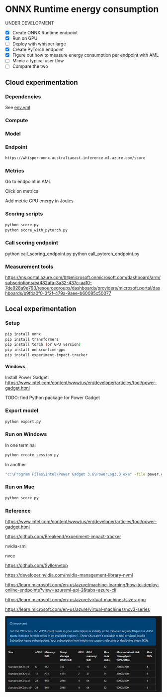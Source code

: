 # ONNX Runtime energy consumption

UNDER DEVELOPMENT

- [x] Create ONNX Runtime endpoint
- [x] Run on GPU
- [ ] Deploy with whisper large
- [x] Create PyTorch endpoint
- [x] Figure out how to measure energy consumption per endpoint with AML
- [ ] Mimic a typical user flow
- [ ] Compare the two

## Cloud experimentation

### Dependencies

See [env.yml](env.yml)

### Compute


### Model



### Endpoint



```bash
https://whisper-onnx.australiaeast.inference.ml.azure.com/score
```

### Metrics

Go to endpoint in AML

Click on metrics

Add metric GPU energy in Joules

### Scoring scripts

```bash
python score.py
python score_with_pytorch.py
```

### Call scoring endpoint

python call_scoring_endpoint.py
python call_pytorch_endpoint.py

### Measurement tools

https://ms.portal.azure.com/#@microsoft.onmicrosoft.com/dashboard/arm/subscriptions/ea482afa-3a32-437c-aa10-7de928a9e793/resourcegroups/dashboards/providers/microsoft.portal/dashboards/b9f4a0f0-3f2f-479a-9aee-b60085c50077 

## Local experimentation

### Setup

```bash
pip install onnx
pip install transformers
pip install torch (or GPU version)
pip install onnxruntime-gpu
pip install experiment-impact-tracker 
```

#### Windows

Install Power Gadget: https://www.intel.com/content/www/us/en/developer/articles/tool/power-gadget.html

TODO: find Python package for Power Gadget 

### Export model

```bash
python export.py
```

### Run on Windows

In one terminal

```bash
python create_session.py
```

In another

```bash
"c:\Program Files\Intel\Power Gadget 3.6\PowerLog3.0.exe" -file power.csv -cmd python run_session.py
```

### Run on Mac

```bash
python score.py
```

### Reference

https://www.intel.com/content/www/us/en/developer/articles/tool/power-gadget.html 

https://github.com/Breakend/experiment-impact-tracker

nvidia-smi

nvcc

https://github.com/Syllo/nvtop

https://developer.nvidia.com/nvidia-management-library-nvml 

https://learn.microsoft.com/en-us/azure/machine-learning/how-to-deploy-online-endpoints?view=azureml-api-2&tabs=azure-cli 

https://learn.microsoft.com/en-us/azure/virtual-machines/sizes-gpu 

https://learn.microsoft.com/en-us/azure/virtual-machines/ncv3-series

![Azure VM NC series](image.png)
